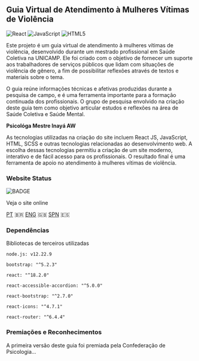 ## Guia Virtual de Atendimento à Mulheres Vítimas de Violência
![React](https://img.shields.io/badge/react-%2320232a.svg?style=for-the-badge&logo=react&logoColor=%2361DAFB)
![JavaScript](https://img.shields.io/badge/JavaScript-F7DF1E?style=for-the-badge&logo=javascript&logoColor=black)
![HTML5](https://img.shields.io/badge/html5-%23E34F26.svg?style=for-the-badge&logo=html5&logoColor=white)

Este projeto é um guia virtual de atendimento à mulheres vítimas de violência, desenvolvido durante um mestrado profissional em Saúde Coletiva na UNICAMP. Ele foi criado com o objetivo de fornecer um suporte aos trabalhadores de serviços públicos que lidam com situações de violência de gênero, a fim de possibilitar reflexões através de textos e materiais sobre o tema.

O guia reúne informações técnicas e afetivas produzidas durante a pesquisa de campo, e é uma ferramenta importante para a formação continuada dos profissionais. O grupo de pesquisa envolvido na criação deste guia tem como objetivo articular estudos e reflexões na área de Saúde Coletiva e Saúde Mental.

<b> Psicológa Mestre Inayá AW </b>

As tecnologias utilizadas na criação do site incluem React JS, JavaScript, HTML, SCSS e outras tecnologias relacionadas ao desenvolvimento web. A escolha dessas tecnologias permitiu a criação de um site moderno, interativo e de fácil acesso para os profissionais. O resultado final é uma ferramenta de apoio no atendimento à mulheres vítimas de violência.


### Website Status
![BADGE](https://img.shields.io/website-up-down-green-red/http/monip.org.svg)

Veja o site online

[PT](https://guia-virtual.herokuapp.com/)   :brazil:
[ENG]() :gb:
[SPN]() :es:

### Dependências

Bibliotecas de terceiros utilizadas
```
node.js: v12.22.9
```  
```  
bootstrap: "^5.2.3"
``` 
```  
react: "^18.2.0"
``` 
```  
react-accessible-accordion: "^5.0.0"
``` 
``` 
react-bootstrap: "^2.7.0"
```  
```  
react-icons: "^4.7.1"
```  
```  
react-router: "^6.4.4"
```  

### Premiações e Reconhecimentos

A primeira versão deste guia foi premiada pela Confederação de Psicologia...
